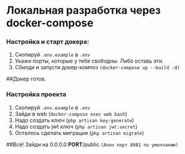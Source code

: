 # Локальная разработка через docker-compose

### Настройка и старт докера:

1. Скопируй ```.env.example``` в ```.env```
2. Укажи порты, которые у тебя свободны. Либо оставь эти. 
3. Сбилди и запусти докер-композ ```(docker-compose up --build -d)```

##Докер готов.

### Настройка проекта

1. Скопируй ```.env.example``` в ```.env```
2. Зайди в web (```docker-compose exec web bash```)
3. Надо создать ключ (```php artisan key:generate```)
4. Надо создать jwt ключ (```php artisan jwt:secret```)
5. Осталось сделать миграции (```php artisan migrate```)

##Всё! Зайди на 0.0.0.0:**PORT**/public ```(Апач порт 8081 по умолчанию)```
